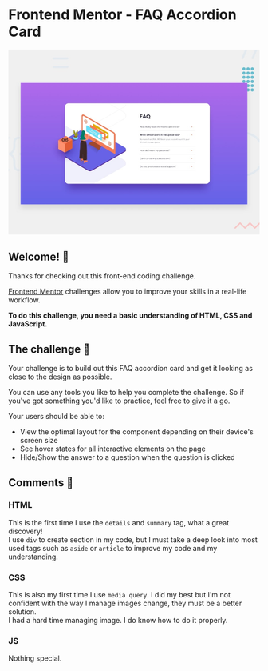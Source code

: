 # Frontend Mentor - FAQ Accordion Card

![Design preview for the FAQ Accordion Card coding challenge](./design/desktop-preview.jpg)

## Welcome! 👋

Thanks for checking out this front-end coding challenge.

[Frontend Mentor](https://www.frontendmentor.io) challenges allow you to improve your skills in a real-life workflow.

**To do this challenge, you need a basic understanding of HTML, CSS and JavaScript.**

## The challenge 💪

Your challenge is to build out this FAQ accordion card and get it looking as close to the design as possible.

You can use any tools you like to help you complete the challenge. So if you've got something you'd like to practice, feel free to give it a go.

Your users should be able to:

- View the optimal layout for the component depending on their device's screen size
- See hover states for all interactive elements on the page
- Hide/Show the answer to a question when the question is clicked

## Comments 💬

### HTML
This is the first time I use the `details` and `summary` tag, what a great discovery!  
I use `div` to create section in my code, but I must take a deep look into most used tags such as `aside` or `article` to improve my code and my understanding.

### CSS
This is also my first time I use `media query`. I did my best but I'm not confident with the way I manage images change, they must be a better solution.  
I had a hard time managing image. I do know how to do it properly.

### JS 
Nothing special.
